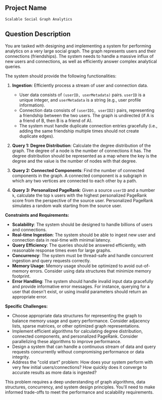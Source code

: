 ## Project Name

```
Scalable Social Graph Analytics
```

## Question Description

You are tasked with designing and implementing a system for performing analytics on a very large social graph. The graph represents users and their connections (friendships). The system needs to handle a massive influx of new users and connections, as well as efficiently answer complex analytical queries.

The system should provide the following functionalities:

1.  **Ingestion**: Efficiently process a stream of user and connection data.
    *   User data consists of `(userID, userMetadata)` pairs. `userID` is a unique integer, and `userMetadata` is a string (e.g., user profile information).
    *   Connection data consists of `(userID1, userID2)` pairs, representing a friendship between the two users. The graph is undirected (if A is a friend of B, then B is a friend of A).
    *   The system must handle duplicate connection entries gracefully (i.e., adding the same friendship multiple times should not create duplicate edges).

2.  **Query 1: Degree Distribution**: Calculate the degree distribution of the graph. The degree of a node is the number of connections it has. The degree distribution should be represented as a map where the key is the degree and the value is the number of nodes with that degree.

3.  **Query 2: Connected Components**: Find the number of connected components in the graph. A connected component is a subgraph in which any two vertices are connected to each other by a path.

4.  **Query 3: Personalized PageRank**: Given a source `userID` and a number `k`, calculate the top `k` users with the highest personalized PageRank score from the perspective of the source user. Personalized PageRank simulates a random walk starting from the source user.

**Constraints and Requirements:**

*   **Scalability**: The system should be designed to handle billions of users and connections.
*   **Real-time Ingestion**: The system should be able to ingest new user and connection data in real-time with minimal latency.
*   **Query Efficiency**: The queries should be answered efficiently, with reasonable response times even for large graphs.
*   **Concurrency**:  The system must be thread-safe and handle concurrent ingestion and query requests correctly.
*   **Memory Usage**:  Memory usage should be optimized to avoid out-of-memory errors.  Consider using data structures that minimize memory footprint.
*   **Error Handling**: The system should handle invalid input data gracefully and provide informative error messages. For instance, querying for a user that doesn't exist, or using invalid parameters should return an appropriate error.

**Specific Challenges:**

*   Choose appropriate data structures for representing the graph to balance memory usage and query performance.  Consider adjacency lists, sparse matrices, or other optimized graph representations.
*   Implement efficient algorithms for calculating degree distribution, connected components, and personalized PageRank.  Consider parallelizing these algorithms to improve performance.
*   Design a system that can handle a continuous stream of data and query requests concurrently without compromising performance or data integrity.
*   Address the "cold start" problem: How does your system perform with very few initial users/connections?  How quickly does it converge to accurate results as more data is ingested?

This problem requires a deep understanding of graph algorithms, data structures, concurrency, and system design principles. You'll need to make informed trade-offs to meet the performance and scalability requirements.
